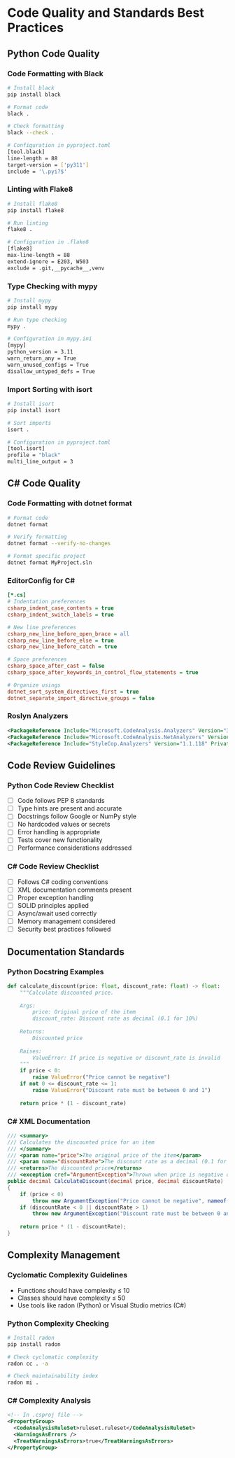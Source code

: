 # Code Quality and Standards Best Practices

## Python Code Quality

### Code Formatting with Black
```bash
# Install black
pip install black

# Format code
black .

# Check formatting
black --check .

# Configuration in pyproject.toml
[tool.black]
line-length = 88
target-version = ['py311']
include = '\.pyi?$'
```

### Linting with Flake8
```bash
# Install flake8
pip install flake8

# Run linting
flake8 .

# Configuration in .flake8
[flake8]
max-line-length = 88
extend-ignore = E203, W503
exclude = .git,__pycache__,venv
```

### Type Checking with mypy
```bash
# Install mypy
pip install mypy

# Run type checking
mypy .

# Configuration in mypy.ini
[mypy]
python_version = 3.11
warn_return_any = True
warn_unused_configs = True
disallow_untyped_defs = True
```

### Import Sorting with isort
```bash
# Install isort
pip install isort

# Sort imports
isort .

# Configuration in pyproject.toml
[tool.isort]
profile = "black"
multi_line_output = 3
```

## C# Code Quality

### Code Formatting with dotnet format
```bash
# Format code
dotnet format

# Verify formatting
dotnet format --verify-no-changes

# Format specific project
dotnet format MyProject.sln
```

### EditorConfig for C#
```ini
[*.cs]
# Indentation preferences
csharp_indent_case_contents = true
csharp_indent_switch_labels = true

# New line preferences
csharp_new_line_before_open_brace = all
csharp_new_line_before_else = true
csharp_new_line_before_catch = true

# Space preferences
csharp_space_after_cast = false
csharp_space_after_keywords_in_control_flow_statements = true

# Organize usings
dotnet_sort_system_directives_first = true
dotnet_separate_import_directive_groups = false
```

### Roslyn Analyzers
```xml
<PackageReference Include="Microsoft.CodeAnalysis.Analyzers" Version="3.3.4" PrivateAssets="all" />
<PackageReference Include="Microsoft.CodeAnalysis.NetAnalyzers" Version="8.0.0" PrivateAssets="all" />
<PackageReference Include="StyleCop.Analyzers" Version="1.1.118" PrivateAssets="all" />
```

## Code Review Guidelines

### Python Code Review Checklist
- [ ] Code follows PEP 8 standards
- [ ] Type hints are present and accurate
- [ ] Docstrings follow Google or NumPy style
- [ ] No hardcoded values or secrets
- [ ] Error handling is appropriate
- [ ] Tests cover new functionality
- [ ] Performance considerations addressed

### C# Code Review Checklist
- [ ] Follows C# coding conventions
- [ ] XML documentation comments present
- [ ] Proper exception handling
- [ ] SOLID principles applied
- [ ] Async/await used correctly
- [ ] Memory management considered
- [ ] Security best practices followed

## Documentation Standards

### Python Docstring Examples
```python
def calculate_discount(price: float, discount_rate: float) -> float:
    """Calculate discounted price.
    
    Args:
        price: Original price of the item
        discount_rate: Discount rate as decimal (0.1 for 10%)
        
    Returns:
        Discounted price
        
    Raises:
        ValueError: If price is negative or discount_rate is invalid
    """
    if price < 0:
        raise ValueError("Price cannot be negative")
    if not 0 <= discount_rate <= 1:
        raise ValueError("Discount rate must be between 0 and 1")
    
    return price * (1 - discount_rate)
```

### C# XML Documentation
```csharp
/// <summary>
/// Calculates the discounted price for an item
/// </summary>
/// <param name="price">The original price of the item</param>
/// <param name="discountRate">The discount rate as a decimal (0.1 for 10%)</param>
/// <returns>The discounted price</returns>
/// <exception cref="ArgumentException">Thrown when price is negative or discount rate is invalid</exception>
public decimal CalculateDiscount(decimal price, decimal discountRate)
{
    if (price < 0)
        throw new ArgumentException("Price cannot be negative", nameof(price));
    if (discountRate < 0 || discountRate > 1)
        throw new ArgumentException("Discount rate must be between 0 and 1", nameof(discountRate));
    
    return price * (1 - discountRate);
}
```

## Complexity Management

### Cyclomatic Complexity Guidelines
- Functions should have complexity ≤ 10
- Classes should have complexity ≤ 50
- Use tools like radon (Python) or Visual Studio metrics (C#)

### Python Complexity Checking
```bash
# Install radon
pip install radon

# Check cyclomatic complexity
radon cc . -a

# Check maintainability index
radon mi .
```

### C# Complexity Analysis
```xml
<!-- In .csproj file -->
<PropertyGroup>
  <CodeAnalysisRuleSet>ruleset.ruleset</CodeAnalysisRuleSet>
  <WarningsAsErrors />
  <TreatWarningsAsErrors>true</TreatWarningsAsErrors>
</PropertyGroup>
```
